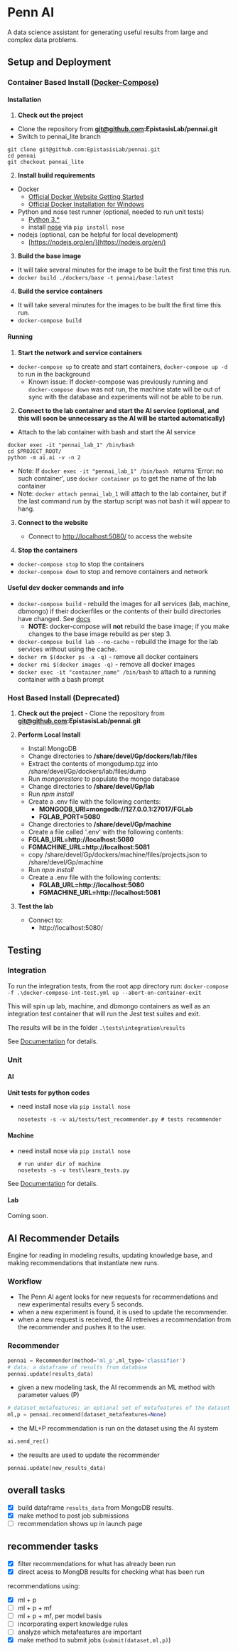 # Penn AI
A data science assistant for generating useful results from large and complex data problems.


## Setup and Deployment
### Container Based Install ([Docker-Compose](https://docs.docker.com/compose/))
#### Installation ####
1. **Check out the project**

  - Clone the repository from  <b>git@github.com:EpistasisLab/pennai.git</b>
  - Switch to pennai_lite branch
  ```shell
  git clone git@github.com:EpistasisLab/pennai.git
  cd pennai
  git checkout pennai_lite
  ```

2. **Install build requirements**
  - Docker 
  	- [Official Docker Website Getting Started](https://docs.docker.com/engine/getstarted/step_one/)
	- [Official Docker Installation for Windows](https://docs.docker.com/docker-for-windows/install/)
  - Python and nose test runner (optional, needed to run unit tests) 
  	- [Python 3.* ](https://www.python.org/downloads/)
  	- install [nose](https://pypi.org/project/nose/) via `pip install nose`
  - nodejs (optional, can be helpful for local development)
  	- [https://nodejs.org/en/](https://nodejs.org/en/)

3. **Build the base image**
  - It will take several minutes for the image to be built the first time this run.
  - `docker build ./dockers/base -t pennai/base:latest`  

4. **Build the service containers**
  - It will take several minutes for the images to be built the first time this run.
  - `docker-compose build`

#### Running ####
1. **Start the network and service containers**
- `docker-compose up` to create and start containers, `docker-compose up -d` to run in the background
	- Known issue:  If docker-compose was previously running and `docker-compose down` was not run, the machine state will be out of sync with the database and experiments will not be able to be run.

2. **Connect to the lab container and start the AI service (optional, and this will soon be unnecessary as the AI will be started automatically)**
  - Attach to the lab container with bash and start the AI service
  ```
  docker exec -it "pennai_lab_1" /bin/bash 
  cd $PROJECT_ROOT/
  python -m ai.ai -v -n 2
  ```
  - Note: If `docker exec -it "pennai_lab_1" /bin/bash ` returns 'Error: no such container', use `docker container ps` to get the name of the lab container
  - Note: `docker attach pennai_lab_1` will attach to the lab container, but if the last command run by the startup script was not bash it will appear to hang.

3. **Connect to the website**
	- Connect to <http://localhost:5080/> to access the website

4. **Stop the containers**
  - `docker-compose stop` to stop the containers
  - `docker-compose down` to stop and remove containers and network

#### Useful dev docker commands and info ####
- `docker-compose build` - rebuild the images for all services (lab, machine, dbmongo) if their dockerfiles or the contents of their build directories have changed. See [docs](https://docs.docker.com/compose/reference/build/)
	- **NOTE:** docker-compose will **not** rebuild the base image; if you make changes to the base image rebuild as per step 3.
- `docker-compose build lab --no-cache` - rebuild the image for the lab services without using the cache.
- `docker rm $(docker ps -a -q)` - remove all docker containers
- `docker rmi $(docker images -q)` - remove all docker images
- `docker exec -it "container_name" /bin/bash` to attach to a running container with a bash prompt


### Host Based Install (Deprecated)
1. **Check out the project**
        - Clone the repository from  <b>git@github.com:EpistasisLab/pennai.git</b>
2. **Perform Local Install**
	- Install MongoDB
	- Change directories to <b>/share/devel/Gp/dockers/lab/files</b>
	- Extract the contents of mongodump.tgz into /share/devel/Gp/dockers/lab/files/dump
	- Run <i>mongorestore</i> to populate the mongo database
	- Change directories to <b>/share/devel/Gp/lab</b>
	- Run <i>npm install</i>
	- Create a .env file with the following contents:
    	- <b>MONGODB_URI=mongodb://127.0.0.1:27017/FGLab</b>
    	- <b>FGLAB_PORT=5080</b>
	- Change directories to <b>/share/devel/Gp/machine</b>
	- Create a file called '.env' with the following contents:
	- <b>FGLAB_URL=http://localhost:5080</b>
	- <b>FGMACHINE_URL=http://localhost:5081</b>
    - copy /share/devel/Gp/dockers/machine/files/projects.json to /share/devel/Gp/machine
	- Run <i>npm install</i>
	- Create a .env file with the following contents:
    	- <b>FGLAB_URL=http://localhost:5080</b>
    	- <b>FGMACHINE_URL=http://localhost:5081</b>

3. **Test the lab**
	- Connect to:
    	- http://localhost:5080/

## Testing ##

### Integration ###
To run the integration tests, from the root app directory run: `docker-compose -f .\docker-compose-int-test.yml up --abort-on-container-exit`

This will spin up lab, machine, and dbmongo containers as well as an integration test container that will run the Jest test suites and exit.

The results will be in the folder `.\tests\integration\results`

See [Documentation](https://github.com/EpistasisLab/pennai/blob/pennai_lite/tests/integration/readme.md) for details.


### Unit ###
#### AI ####
**Unit tests for python codes**
  -  need install nose via `pip install nose`

      ```
      nosetests -s -v ai/tests/test_recommender.py # tests recommender
      ```

#### Machine ####
  -  need install nose via `pip install nose`

      ```
      # run under dir of machine
      nosetests -s -v test\learn_tests.py
      ```
      
See [Documentation](https://github.com/EpistasisLab/pennai/blob/pennai_lite/machine/README.md) for details.

#### Lab ####
Coming soon.



## AI Recommender Details
Engine for reading in modeling results, updating knowledge base, and making recommendations that instantiate new runs.

### Workflow
 - The Penn AI agent looks for new requests for recommendations and new experimental results every 5 seconds.
 - when a new experiment is found, it is used to update the recommender.
 - when a new request is received, the AI retreives a recommendation from the recommender and pushes it to the user.
 
### Recommender
```python
pennai = Recommender(method='ml_p',ml_type='classifier')
# data: a dataframe of results from database
pennai.update(results_data)
```
 - given a new modeling task, the AI recommends an ML method with parameter values (P)
```python
# dataset_metafeatures: an optional set of metafeatures of the dataset to assist in recommendations
ml,p = pennai.recommend(dataset_metafeatures=None)
```
 - the ML+P recommendation is run on the dataset using the AI system

```python
ai.send_rec()
```
 - the results are used to update the recommender
```python
pennai.update(new_results_data)
```
## overall tasks
 - [x] build dataframe `results_data` from MongoDB results.
 - [x] make method to post job submissions
 - [ ] recommendation shows up in launch page

## recommender tasks
- [x] filter recommendations for what has already been run
- [x] direct acess to MongDB results for checking what has been run

recommendations using:
 - [x] ml + p
 - [ ] ml + p + mf
 - [ ] ml + p + mf, per model basis
 - [ ] incorporating expert knowledge rules
 - [ ] analyze which metafeatures are important
 - [x] make method to submit jobs (`submit(dataset,ml,p)`)
